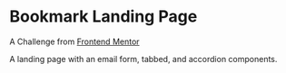 # Bookmark Landing Page
A Challenge from [Frontend Mentor](https://frontendmentor.io)

A landing page with an email form, tabbed, and accordion components.
